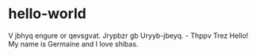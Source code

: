 # hello-world
V jbhyq engure or qevsgvat. Jrypbzr gb Uryyb-jbeyq. - Thppv Trez
Hello! My name is Germaine and I love shibas. 
